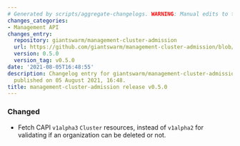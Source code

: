 ```yaml
---
# Generated by scripts/aggregate-changelogs. WARNING: Manual edits to this files will be overwritten.
changes_categories:
- Management API
changes_entry:
  repository: giantswarm/management-cluster-admission
  url: https://github.com/giantswarm/management-cluster-admission/blob/master/CHANGELOG.md#050---2021-08-05
  version: 0.5.0
  version_tag: v0.5.0
date: '2021-08-05T16:48:55'
description: Changelog entry for giantswarm/management-cluster-admission version 0.5.0,
  published on 05 August 2021, 16:48.
title: management-cluster-admission release v0.5.0
---
```


### Changed
- Fetch CAPI `v1alpha3` `Cluster` resources, instead of `v1alpha2` for validating if an organization can be deleted or not.

